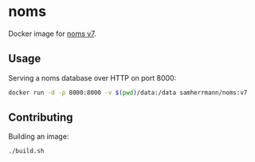 # noms
Docker image for [noms v7](https://github.com/attic-labs/noms/tree/v7).


## Usage
Serving a noms database over HTTP on port 8000:
```sh
docker run -d -p 8000:8000 -v $(pwd)/data:/data samherrmann/noms:v7
```

## Contributing
Building an image:
```sh
./build.sh
```